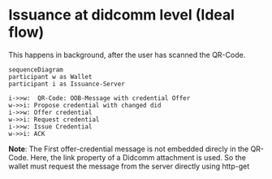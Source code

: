 # Issuance at didcomm level (Ideal flow)
This happens in background, after the user has scanned the QR-Code.

```mermaid
sequenceDiagram
participant w as Wallet
participant i as Issuance-Server

i->>w:  QR-Code: OOB-Message with credential Offer
w->>i: Propose credential with changed did
i->>w: Offer credential
w->>i: Request credential
i->>w: Issue Credential
w->>i: ACK

```

**Note**: The First offer-credential message is not embedded direcly in the QR-Code. Here, the link property of a Didcomm attachment is used. So the wallet must request the message from the server directly using http-get
